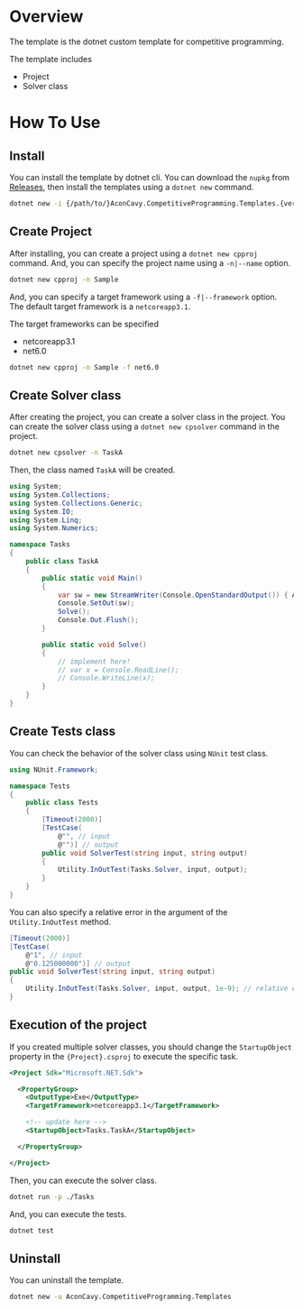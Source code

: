 # Overview

The template is the dotnet custom template for competitive programming.

The template includes

- Project
- Solver class

# How To Use

## Install

You can install the template by dotnet cli.
You can download the `nupkg` from [Releases](https://github.com/AconCavy/cp-template-csharp/releases), then install the templates using a `dotnet new` command.

```sh
dotnet new -i {/path/to/}AconCavy.CompetitiveProgramming.Templates.{version}.nupkg
```

## Create Project

After installing, you can create a project using a `dotnet new cpproj` command.
And, you can specify the project name using a `-n|--name` option.

```sh
dotnet new cpproj -n Sample
```

And, you can specify a target framework using a `-f|--framework` option.
The default target framework is a `netcoreapp3.1`.

The target frameworks can be specified

- netcoreapp3.1
- net6.0

```sh
dotnet new cpproj -n Sample -f net6.0
```

## Create Solver class

After creating the project, you can create a solver class in the project.
You can create the solver class using a `dotnet new cpsolver` command in the project.

```sh
dotnet new cpsolver -n TaskA
```

Then, the class named `TaskA` will be created.

```csharp
using System;
using System.Collections;
using System.Collections.Generic;
using System.IO;
using System.Linq;
using System.Numerics;

namespace Tasks
{
    public class TaskA
    {
        public static void Main()
        {
            var sw = new StreamWriter(Console.OpenStandardOutput()) { AutoFlush = false };
            Console.SetOut(sw);
            Solve();
            Console.Out.Flush();
        }

        public static void Solve()
        {
            // implement here!
            // var x = Console.ReadLine();
            // Console.WriteLine(x);
        }
    }
}
```

## Create Tests class

You can check the behavior of the solver class using `NUnit` test class.

```csharp
using NUnit.Framework;

namespace Tests
{
    public class Tests
    {
        [Timeout(2000)]
        [TestCase(
            @"", // input
            @"")] // output
        public void SolverTest(string input, string output)
        {
            Utility.InOutTest(Tasks.Solver, input, output);
        }
    }
}
```

You can also specify a relative error in the argument of the `Utility.InOutTest` method.

```csharp
[Timeout(2000)]
[TestCase(
    @"1", // input
    @"0.125000000")] // output
public void SolverTest(string input, string output)
{
    Utility.InOutTest(Tasks.Solver, input, output, 1e-9); // relative error
}
```

## Execution of the project

If you created multiple solver classes, you should change the `StartupObject` property in the `{Project}.csproj` to execute the specific task.

```xml
<Project Sdk="Microsoft.NET.Sdk">

  <PropertyGroup>
    <OutputType>Exe</OutputType>
    <TargetFramework>netcoreapp3.1</TargetFramework>

    <!-- update here -->
    <StartupObject>Tasks.TaskA</StartupObject>

  </PropertyGroup>

</Project>
```

Then, you can execute the solver class.

```sh
dotnet run -p ./Tasks
```

And, you can execute the tests.

```sh
dotnet test
```

## Uninstall

You can uninstall the template.

```sh
dotnet new -u AconCavy.CompetitiveProgramming.Templates
```
